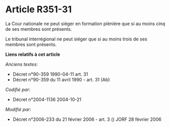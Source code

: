 # Article R351-31

La Cour nationale ne peut siéger en formation plénière que si au moins cinq de ses membres sont présents.

Le tribunal interrégional ne peut siéger que si au moins trois de ses membres sont présents.

**Liens relatifs à cet article**

_Anciens textes_:

  - Décret n°90-359 1990-04-11 art. 31
  - Décret n°90-359 du 11 avril 1990 - art. 31 (Ab)

_Codifié par_:

  - Décret n°2004-1136 2004-10-21

_Modifié par_:

  - Décret n°2006-233 du 21 février 2006 - art. 3 () JORF 28 février 2006
